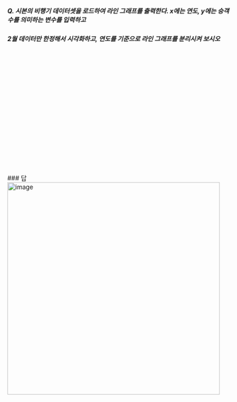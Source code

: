 #####  Q. 시본의 비행기 데이터셋을 로드하여 라인 그래프를 출력한다. x에는 연도, y에는 승객 수를 의미하는 변수를 입력하고
#####  2월 데이터만 한정해서 시각화하고, 연도를 기준으로 라인 그래프를 분리시켜 보시오
</br>
</br>
</br>
</br>
</br>
</br>
</br>
</br>
</br>
</br>
</br>
</br>
</br>
</br>
</br>
</br>
### 답
<img width="480" alt="image" src="https://github.com/sejongsmarcle/2023_Autumn_DataAnalysisStudy/assets/70877858/801cae5e-5062-4678-917b-95c7846e751f">

